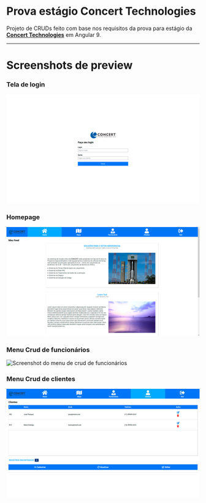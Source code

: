 # Prova estágio Concert Technologies

Projeto de CRUDs feito com base nos requisitos da prova para estágio da [**Concert Technologies**](http://www.concert.com.br/) em Angular 9.

---------------------

# Screenshots de preview

### Tela de login
![Screenshot da tela de login](/screenshots/login.png)

### Homepage
![Screenshot da homepage](/screenshots/home.png)

### Menu Crud de funcionários
![Screenshot do menu de crud de funcionários](screenshots/CRUD%20funcionário.png)

### Menu Crud de clientes
![Screenshot do menu de crud de clientes](screenshots/CRUD%20cliente.png)